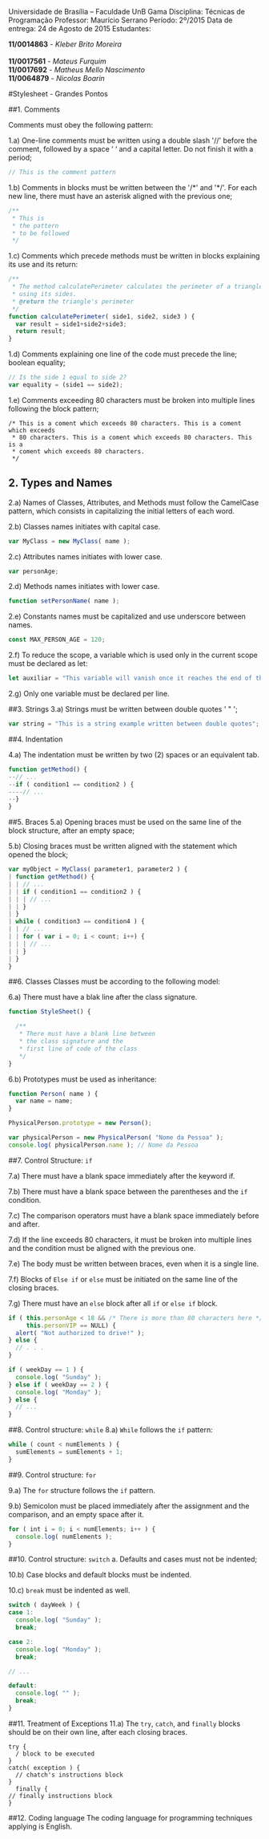 Universidade de Brasília – Faculdade UnB Gama
Disciplina: Técnicas de Programação
Professor: Maurício Serrano
Período: 2º/2015
Data de entrega: 24 de Agosto de 2015
Estudantes:

**11/0014863** - *Kleber Brito Moreira*<br>  
**11/0017561** - *Mateus Furquim*<br>
**11/0017692** - *Matheus Mello Nascimento*<br>
**11/0064879** - *Nicolas Boarin*<br>

#Stylesheet - Grandes Pontos

##1. Comments

Comments must obey the following pattern:

1.a) One-line comments must be written using a double slash '//' before the comment, followed by a space ‘ ‘ and a capital letter. Do not finish it with a period;

```javascript
// This is the comment pattern
```

1.b) Comments in blocks must be written between the '/\*' and '\*/'. For each new line, there must have an asterisk aligned with the previous one;

```javascript
/**
 * This is
 * the pattern
 * to be followed
 */
```

1.c) Comments which precede methods must be written in blocks explaining its use and its return:

```javascript
/**
 * The method calculatePerimeter calculates the perimeter of a triangle
 * using its sides.
 * @return the triangle's perimeter
 */
function calculatePerimeter( side1, side2, side3 ) {
  var result = side1+side2+side3;
  return result;
}
```

1.d) Comments explaining one line of the code must precede the line;
boolean equality;

```javascript
// Is the side 1 equal to side 2?
var equality = (side1 == side2);
```
1.e) Comments exceeding 80 characters must be broken into multiple lines following the block pattern;

```
/* This is a coment which exceeds 80 characters. This is a coment which exceeds
 * 80 characters. This is a coment which exceeds 80 characters. This is a
 * coment which exceeds 80 characters.
 */
```

## 2. Types and Names

2.a) Names of Classes, Attributes, and Methods must follow the CamelCase pattern, which consists in capitalizing the initial letters of each word.

2.b) Classes names initiates with capital case.
```javascript
var MyClass = new MyClass( name );
```

2.c) Attributes names initiates with lower case.
```javascript
var personAge;
```

2.d) Methods names initiates with lower case.
```javascript
function setPersonName( name );
```

2.e) Constants names must be capitalized and use underscore between names.
```javascript
const MAX_PERSON_AGE = 120;
```
2.f) To reduce the scope, a variable which is used only in the current scope must be declared as let:
```javascript
let auxiliar = "This variable will vanish once it reaches the end of the scope";
```

2.g) Only one variable must be declared per line.

##3. Strings
3.a) Strings must be written between double quotes ' " ';
```javascript
var string = "This is a string example written between double quotes";
```

##4. Indentation

4.a) The indentation must be written by two (2) spaces or an equivalent tab.

```javascript
function getMethod() {
--// ...
--if ( condition1 == condition2 ) {
----// ...
--}
}

```

##5. Braces
5.a) Opening braces must be used on the same line of the block structure, after an empty space;

5.b) Closing braces must be written aligned with the statement which opened the block;

```javascript
var myObject = MyClass( parameter1, parameter2 ) {
| function getMethod() {
| | // ...
| | if ( condition1 == condition2 ) {
| | | // ...
| | }
| }
| while ( condition3 == condition4 ) {
| | // ...
| | for ( var i = 0; i < count; i++) {
| | | // ...
| | }
| }
}

```

##6. Classes
Classes must be according to the following model:

6.a) There must have a blak line after the class signature.

```javascript
function StyleSheet() {

  /**
   * There must have a blank line between
   * the class signature and the
   * first line of code of the class
   */
}
```

6.b) Prototypes must be used as inheritance:

```javascript
function Person( name ) {
  var name = name;
}

PhysicalPerson.prototype = new Person();

var physicalPerson = new PhysicalPerson( "Nome da Pessoa" );
console.log( physicalPerson.name ); // Nome da Pessoa
```

##7. Control Structure: `if`

7.a) There must have a blank space immediately after the keyword if.

7.b) There must have a blank space between the parentheses and the `if` condition.

7.c) The comparison operators must have a blank space immediately before and after.

7.d) If the line exceeds 80 characters, it must be broken into multiple lines and the condition must be aligned with the previous one.

7.e) The body must be written between braces, even when it is a single line.

7.f) Blocks of `Else if` or `else` must be initiated on the same line of the closing braces.

7.g) There must have an `else` block after all `if` or `else if` block.

```javascript
if ( this.personAge < 18 && /* There is more than 80 characters here */
     this.personVIP == NULL) {
  alert( "Not authorized to drive!" );
} else {
  // . . .
}

if ( weekDay == 1 ) {
  console.log( "Sunday" );
} else if ( weekDay == 2 ) {
  console.log( "Monday" );
} else {
  // ...
}
```

##8. Control structure: `while`
8.a) `While` follows the `if` pattern:

```javascript
while ( count < numElements ) {
  sumElements = sumElements + 1;
}
```

##9. Control structure: `for`

9.a) The `for` structure follows the `if` pattern.

9.b) Semicolon must be placed immediately after the assignment and the comparison, and an empty space after it.

```javascript
for ( int i = 0; i < numElements; i++ ) {
  console.log( numElements );
}
```

##10. Control structure: `switch`
a. Defaults and cases must not be indented;

10.b) Case blocks and default blocks must be indented.

10.c) `break` must be indented as well.

```javascript
switch ( dayWeek ) {
case 1:
  console.log( "Sunday" );
  break;

case 2:
  console.log( "Monday" );
  break;

// ...

default:
  console.log( "" );
  break;
}
```

##11. Treatment of Exceptions
11.a) The `try`, `catch`, and `finally` blocks should be on their own line, after each closing braces.

```
try {
  / block to be executed
}
catch( exception ) {
  // chatch's instructions block
}
  finally {
// finally instructions block
}
```

##12. Coding language
The coding language for programming techniques applying is English.
